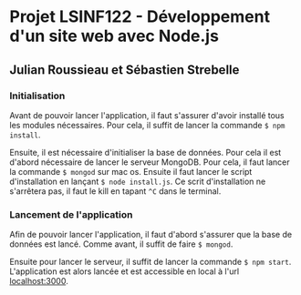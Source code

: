 # Projet LSINF122 - Développement d'un site web avec Node.js
## Julian Roussieau et Sébastien Strebelle

### Initialisation
Avant de pouvoir lancer l'application, il faut s'assurer d'avoir installé tous les modules nécessaires. Pour cela, il suffit de lancer la commande `$ npm install`.

Ensuite, il est nécessaire d'initialiser la base de données. Pour cela il est d'abord nécessaire de lancer le serveur MongoDB. Pour cela, il faut lancer la commande `$ mongod` sur mac os. Ensuite il faut lancer le script d'installation en lançant `$ node install.js`. Ce scrit d'installation ne s'arrêtera pas, il faut le kill en tapant `^C` dans le terminal.

### Lancement de l'application
Afin de pouvoir lancer l'application, il faut d'abord s'assurer que la base de données est lancé. Comme avant, il suffit de faire `$ mongod`.

Ensuite pour lancer le serveur, il suffit de lancer la commande `$ npm start`. L'application est alors lancée et est accessible en local à l'url [localhost:3000](localhost:3000).
